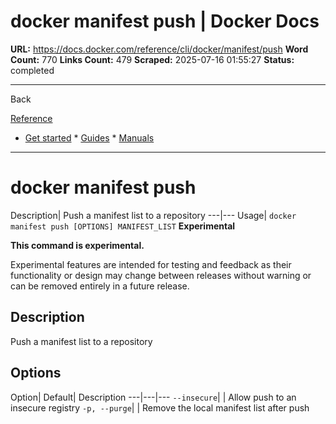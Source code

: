 # docker manifest push | Docker Docs

**URL:** https://docs.docker.com/reference/cli/docker/manifest/push
**Word Count:** 770
**Links Count:** 479
**Scraped:** 2025-07-16 01:55:27
**Status:** completed

---

Back

[Reference](https://docs.docker.com/reference/)

  * [Get started](https://docs.docker.com/get-started/)   * [Guides](https://docs.docker.com/guides/)   * [Manuals](https://docs.docker.com/manuals/)

* * *

# docker manifest push

Description| Push a manifest list to a repository   ---|---   Usage| `docker manifest push [OPTIONS] MANIFEST_LIST`      **Experimental**

**This command is experimental.**

Experimental features are intended for testing and feedback as their functionality or design may change between releases without warning or can be removed entirely in a future release.

## Description

Push a manifest list to a repository

## Options

Option| Default| Description   ---|---|---   `--insecure`| | Allow push to an insecure registry   `-p, --purge`| | Remove the local manifest list after push